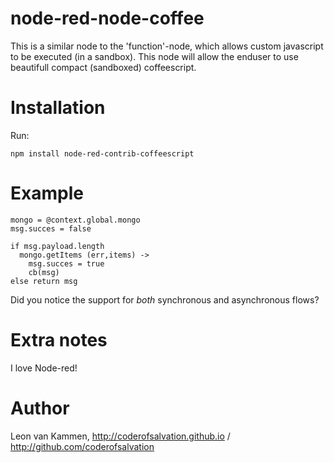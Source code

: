 node-red-node-coffee
====================

This is a similar node to the 'function'-node, which allows custom javascript to be executed (in a sandbox).
This node will allow the enduser to use beautifull compact (sandboxed) coffeescript.

# Installation

Run: 

    npm install node-red-contrib-coffeescript

# Example

    mongo = @context.global.mongo
    msg.succes = false

    if msg.payload.length 
      mongo.getItems (err,items) ->
        msg.succes = true
        cb(msg)
    else return msg

Did you notice the support for *both* synchronous and asynchronous flows?

# Extra notes

I love Node-red!

# Author

Leon van Kammen, http://coderofsalvation.github.io / http://github.com/coderofsalvation

